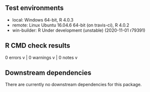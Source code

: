 ## Test environments
* local: Windows 64-bit, R 4.0.3
* remote: Linux Ubuntu 16.04.6 64-bit (on travis-ci), R 4.0.2
* win-builder: R Under development (unstable) (2020-11-01 r79391)

## R CMD check results
0 errors v | 0 warnings v | 0 notes v

## Downstream dependencies
There are currently no downstream dependencies for this package.

